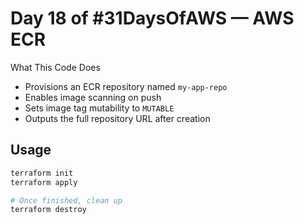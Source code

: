# Day 18 of #31DaysOfAWS — AWS ECR

What This Code Does

- Provisions an ECR repository named `my-app-repo`
- Enables image scanning on push
- Sets image tag mutability to `MUTABLE`
- Outputs the full repository URL after creation


## Usage

```bash
terraform init
terraform apply

# Once finished, clean up
terraform destroy
```
